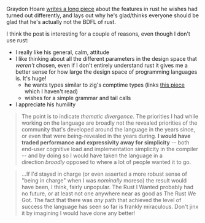 Graydon Hoare [writes a long piece](https://graydon2.dreamwidth.org/307291.html) about the features in rust he wishes had turned out differently, and lays out why he's glad/thinks everyone should be glad that he's actually not the BDFL of rust.

I think the post is interesting for a couple of reasons, even though I don't use rust:
- I really like his general, calm, attitude
- I like thinking about all the different parameters in the design space that _weren't_ chosen, even if I don't entirely understand rust it gives me a better sense for how large the design space of programming languages is. It's huge!
	- he wants types similar to zig's comptime types (links [this piece](https://soasis.org/posts/a-mirror-for-rust-a-plan-for-generic-compile-time-introspection-in-rust/) which I haven't read)
	- wishes for a simple grammar and tail calls
- I appreciate his humility

> The point is to indicate _thematic divergence_. The priorities I had while working on the language are broadly not the revealed priorities of the community that's developed around the language in the years since, or even that were being-revealed in the years during. **I would have traded performance and expressivity away for simplicity** -- both end-user cognitive load and implementation simplicity in the compiler -- and by doing so I would have taken the language in a direction _broadly_ opposed to where a lot of people wanted it to go.  
  
> ...If I'd stayed in charge (or even asserted a more robust sense of "being in charge" when I was _nominally_ moreso) the result would have been, I think, fairly unpopular. The Rust I Wanted probably had no future, or at least not one anywhere near as good as The Rust We Got. The fact that there was _any_ path that achieved the level of success the language has seen so far is frankly miraculous. Don't jinx it by imagining I would have done any better!